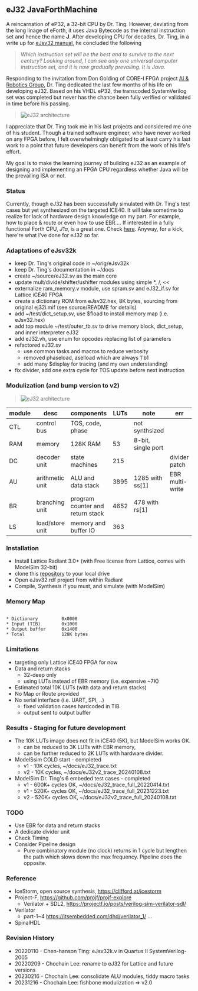 ## eJ32 JavaForthMachine

A reincarnation of eP32, a 32-bit CPU by Dr. Ting. However, deviating from the long linage of eForth, it uses Java Bytecode as the internal instruction set and hence the name **J**. After developing CPU for decades, Dr. Ting, in a write up for [eJsv32 manual](https://chochain.github.io/eJsv32/docs/JVM_manual.pdf), he concluded the following

>
> *Which instruction set will be the best and to survive to the next century? Looking around, I can see only one universal computer instruction set, and it is now gradually prevailing. It is Java.*
>

Responding to the invitation from Don Golding of CORE-I FPGA project [AI & Robotics Group](https://www.facebook.com/groups/1304548976637542), Dr. Ting dedicated the last few months of his life on developing eJ32. Based on his VHDL eP32, the transcoded SystemVerilog set was completed but never has the chance been fully verified or validated in time before his passing.

> ![eJ32 architecture](https://chochain.github.io/eJsv32/docs/eJ32_arch.png)

I appreciate that Dr. Ting took me in his last projects and considered me one of his student. Though a trained software engineer, who have never worked on any FPGA before, I felt overwhelmingly obligated to at least carry his last work to a point that future developers can benefit from the work of his life's effort.

My goal is to make the learning journey of building eJ32 as an example of designing and implementing an FPGA CPU regardless whether Java will be the prevailing ISA or not.

### Status
Currently, though eJ32 has been successfully simulated with Dr. Ting's test cases but yet synthesized on the targeted ICE40. It will take sometime to realize for lack of hardware design knowledge on my part. For example, how to place & route or even how to use EBR.... If interested in a fully functional Forth CPU, *J1a*, is a great one. Check [here](https://www.excamera.com/sphinx/article-j1a-swapforth.html). Anyway, for a kick, here're what I've done for eJ32 so far.

### Adaptations of eJsv32k
* keep Dr. Ting's original code in ~/orig/eJsv32k
* keep Dr. Ting's documentation in ~/docs
* create ~/source/eJ32.sv as the main core
* update mult/divide/shifter/ushifter modules using simple *, /, <<
* externalize ram_memory.v module, use spram.sv and eJ32_if.sv for Lattice iCE40 FPGA
* create a dictionary ROM from eJsv32.hex, 8K bytes, sourcing from original ej32i.mif (see source/README for details)
* add ~/test/dict_setup.sv, use $fload to install memory map (i.e. eJsv32.hex)
* add top module ~/test/outer_tb.sv to drive memory block, dict_setup, and inner interpreter eJ32
* add eJ32.vh, use enum for opcodes replacing list of parameters
* refactored eJ32.sv
  + use common tasks and macros to reduce verbosity
  + removed phaseload, aselload which are always 1'b1
  + add many $display for tracing (and my own understanding)
* fix divider, add one extra cycle for TOS update before next instruction
  
### Modulization (and bump version to v2)
  > ![eJ32 architecture](https://chochain.github.io/eJsv32/docs/eJ32_v2_blocks.png)

  |module|desc|components|LUTs|note|err|
  |--|--|--|--|--|--|
  |CTL|control bus|TOS, code, phase||not synthsized||
  |RAM|memory|128K RAM|53|8-bit, single port||
  |DC|decoder unit|state machines|215||divider patch|
  |AU|arithmetic unit|ALU and data stack|3895|1285 with ss[1]|EBR multi-write|
  |BR|branching unit|program counter and return stack|4652|478 with rs[1]||
  |LS|load/store unit|memory and buffer IO|363|||

### Installation
* Install Lattice Radiant 3.0+ (with Free license from Lattice, comes with ModelSim 32-bit)
* clone this [repository](git@github.com:chochain/eJsv32.git) to your local drive
* Open eJsv32.rdf project from within Radiant
* Compile, Synthesis if you must, and simulate (with ModelSim)

### Memory Map
<code>
* Dictionary         0x0000
* Input (TIB)        0x1000
* Output buffer      0x1400
* Total              128K bytes
</code>

### Limitations
* targeting only Lattice iCE40 FPGA for now
* Data and return stacks
  * 32-deep only
  * using LUTs instead of EBR memory (i.e. expensive ~7K)
* Estimated total 10K LUTs (with data and return stacks)
* No Map or Route provided
* No serial interface (i.e. UART, SPI, ..)
  * fixed validation cases hardcoded in TIB
  * output sent to output buffer

### Results - Staging for future development
* The 10K LUTs image does not fit in iCE40 (5K), but ModelSim works OK.
  + can be reduced to 3K LUTs with EBR memory,
  + can be further reduced to 2K LUTs with hardware divider.
* ModelSsim COLD start - completed
  + v1 - 10K cycles, ~/docs/eJ32_trace.txt
  + v2 - 10K cycles, ~/docs/eJ32v2_trace_20240108.txt
* ModelSim Dr. Ting's 6 embeded test cases - completed
  + v1 - 600K+ cycles OK, ~/docs/eJ32_trace_full_20220414.txt
  + v1 - 520K+ cycles OK, ~/docs/eJ32_trace_full_20231223.txt
  + v2 - 520K+ cycles OK, ~/docs/eJ32v2_trace_full_20240108.txt

### TODO
* Use EBR for data and return stacks
* A dedicate divider unit
* Check Timing
* Consider Pipeline design
  + Pure combinatory module (no clock) returns in 1 cycle but lengthen the path which slows down the max frequency. Pipeline does the opposite.

### Reference
* IceStorm, open source synthesis, https://clifford.at/icestorm
* Project-F, https://github.com/projf/projf-explore
  + Verilator + SDL2, https://projectf.io/posts/verilog-sim-verilator-sdl/
* Verilator
  + part-1~4 https://itsembedded.com/dhd/verilator_1/ ...
* SpinalHDL

### Revision History
* 20220110 - Chen-hanson Ting: eJsv32k.v in Quartus II SystemVerilog-2005
* 20220209 - Chochain Lee: rename to eJ32 for Lattice and future versions
* 20230216 - Chochain Lee: consolidate ALU modules, tiddy macro tasks
* 20231216 - Chochain Lee: fishbone modulization => v2.0
